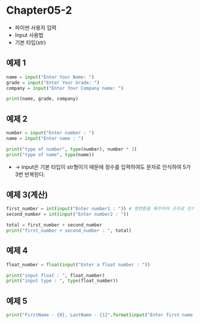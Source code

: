 # Chapter05-2
- 파이썬 사용자 입력
- Input 사용법
- 기본 타입(str)

## 예제 1

```python
name = input("Enter Your Name: ")
grade = input("Enter Your Grade: ")
company = input("Enter Your Company name: ")

print(name, grade, company)
```

## 예제 2

```python
number = input("Enter number : ")
name = input("Enter name : ")

print("type of number", type(number), number * 3) 
print("type of name", type(name))
```
- -> input은 기본 타입이 str형이기 때문에 정수를 입력하여도 문자로 인식하여 5가 3번 반복된다.

## 예제 3(계산)

```python
first_number = int(input("Enter number1 : ")) # 형변환을 해주어야 숫자로 인식한다.
second_number = int(input("Enter number2 : "))

total = first_number + second_number
print("first_number + second_number : ", total)
```

## 예제 4

```python
float_number = float(input("Enter a float number : "))

print("input float : ", float_number)
print("input type : ", type(float_number))
```

## 예제 5

```python
print("FirstName - {0}, LastName - {1}".format(input("Enter first name : "), input("Enter second name : ")))
```